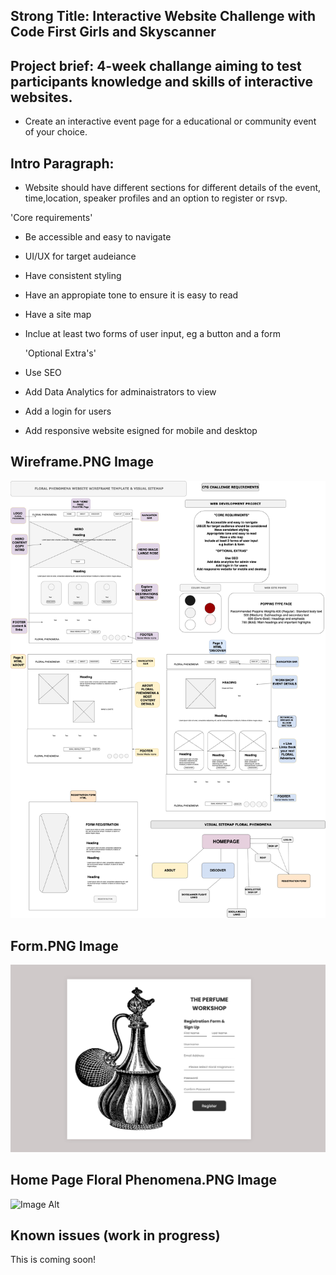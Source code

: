 <!---Name of Project ---->
## Strong Title: Interactive Website Challenge with Code First Girls and Skyscanner
<!--One liner what it does-->
## Project brief: 4-week challange aiming to test participants knowledge and skills of interactive websites.

<!---What the project is--->
- Create an interactive event page for a educational or community event of your choice.


## Intro Paragraph:
<!--Waht it does-->
- Website should have different sections for different details of the event, time,location, speaker profiles and an option to register or rsvp.

<!--How it is used-->
 'Core requirements' 
- Be accessible and easy to navigate
- UI/UX for target audeiance
- Have consistent styling
- Have an appropiate tone to ensure it is easy to read
- Have a site map
- Inclue at least two forms of user input, eg a button and a form

  'Optional Extra's'
- Use SEO
- Add Data Analytics for adminaistrators to view
- Add a login for users
- Add responsive website  esigned for mobile and desktop
  
<!---Visual Helper or Diagram--->

## Wireframe.PNG Image
![Image Alt](https://github.com/RioGra/interactive-webdev-debut/blob/6510e1dd9817a60c00969cd1c07913b7f7ee15a8/wireframe.gr.draw.io.png)

## Form.PNG Image
![Image Alt](https://github.com/RioGra/interactive-webdev-debut/blob/5746334b8391497dccfea84c34b3847ec9826795/form.png)

## Home Page Floral Phenomena.PNG Image
![Image Alt]()

<!---Know issues (work in progress)--->
## Known issues (work in progress)
This is coming soon!
